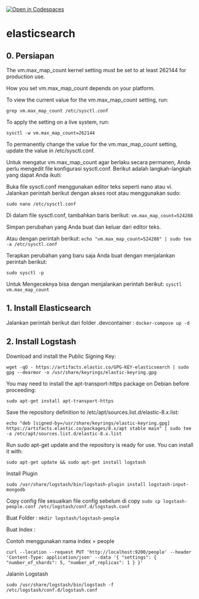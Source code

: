 [![Open in Codespaces](https://classroom.github.com/assets/launch-codespace-7f7980b617ed060a017424585567c406b6ee15c891e84e1186181d67ecf80aa0.svg)](https://classroom.github.com/open-in-codespaces?assignment_repo_id=11566252)
# elasticsearch

## 0. Persiapan
The vm.max_map_count kernel setting must be set to at least 262144 for production use.

How you set vm.max_map_count depends on your platform.

To view the current value for the vm.max_map_count setting, run:

`grep vm.max_map_count /etc/sysctl.conf`

To apply the setting on a live system, run:

`sysctl -w vm.max_map_count=262144`

To permanently change the value for the vm.max_map_count setting, update the value in /etc/sysctl.conf.

Untuk mengatur vm.max_map_count agar berlaku secara permanen, Anda perlu mengedit file konfigurasi sysctl.conf. Berikut adalah langkah-langkah yang dapat Anda ikuti:

Buka file sysctl.conf menggunakan editor teks seperti nano atau vi. Jalankan perintah berikut dengan akses root atau menggunakan sudo:

`sudo nano /etc/sysctl.conf`

Di dalam file sysctl.conf, tambahkan baris berikut:
`vm.max_map_count=524288`

Simpan perubahan yang Anda buat dan keluar dari editor teks.

Atau dengan perintah berikut:
`echo "vm.max_map_count=524288" | sudo tee -a /etc/sysctl.conf`


Terapkan perubahan yang baru saja Anda buat dengan menjalankan perintah berikut:

`sudo sysctl -p`

Untuk Mengeceknya bisa dengan menjalankan perintah berikut:
`sysctl vm.max_map_count`



## 1. Install Elasticsearch
Jalankan perintah berikut dari folder .devcontainer :
`docker-compose up -d`

## 2. Install Logstash
Download and install the Public Signing Key:

`wget -qO - https://artifacts.elastic.co/GPG-KEY-elasticsearch | sudo gpg --dearmor -o /usr/share/keyrings/elastic-keyring.gpg`

You may need to install the apt-transport-https package on Debian before proceeding:

`sudo apt-get install apt-transport-https`

Save the repository definition to /etc/apt/sources.list.d/elastic-8.x.list:

`echo "deb [signed-by=/usr/share/keyrings/elastic-keyring.gpg] https://artifacts.elastic.co/packages/8.x/apt stable main" | sudo tee -a /etc/apt/sources.list.d/elastic-8.x.list`

Run sudo apt-get update and the repository is ready for use. You can install it with:

`sudo apt-get update && sudo apt-get install logstash`


Install Plugin

`sudo /usr/share/logstash/bin/logstash-plugin install logstash-input-mongodb`

Copy config file
sesuaikan file config sebelum di copy
`sudo cp logstash-people.conf /etc/logstash/conf.d/logstash.conf`

Buat Folder :
`mkdir logstash/logstash-people`

Buat Index :

Contoh menggunakan nama index = people

`curl --location --request PUT 'http://localhost:9200/people' --header 'Content-Type: application/json' --data '{
    "settings": { "number_of_shards": 5, "number_of_replicas": 1 }
}'`

Jalanin Logstash

`sudo /usr/share/logstash/bin/logstash -f /etc/logstash/conf.d/logstash.conf`



